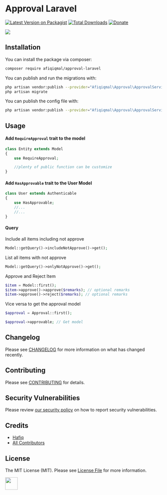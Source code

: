 # Approval Laravel

[![Latest Version on Packagist](https://img.shields.io/packagist/v/afiqiqmal/approval-laravel.svg?style=flat-square)](https://packagist.org/packages/afiqiqmal/approval-laravel)
[![Total Downloads](https://img.shields.io/packagist/dt/afiqiqmal/approval-laravel.svg?style=flat-square)](https://packagist.org/packages/afiqiqmal/approval-laravel)
[![Donate](https://img.shields.io/badge/Donate-PayPal-green.svg)](https://www.paypal.com/paypalme/mhi9388?locale.x=en_US)

![](https://banners.beyondco.de/Approval.png?theme=dark&packageManager=composer+require&packageName=afiqiqmal%2Fapproval-laravel&pattern=dominos&style=style_1&description=&md=1&showWatermark=0&fontSize=100px&images=https%3A%2F%2Flaravel.com%2Fimg%2Flogomark.min.svg)

## Installation

You can install the package via composer:

```bash
composer require afiqiqmal/approval-laravel
```

You can publish and run the migrations with:

```bash
php artisan vendor:publish --provider="Afiqiqmal\Approval\ApprovalServiceProvider" --tag="migrations"
php artisan migrate
```

You can publish the config file with:
```bash
php artisan vendor:publish --provider="Afiqiqmal\Approval\ApprovalServiceProvider" --tag="config"
```

## Usage

#### Add `RequireApproval` trait to the model

```php
class Entity extends Model
{
    use RequireApproval;

    //plenty of public function can be customize
}
```

#### Add `HasApprovable` trait to the User Model
```php
class User extends Authenticable
{
    use HasApprovable;
    //...
    //...
}
```

#### Query

Include all items including not approve

```php
Model::getQuery()->includeNotApprove()->get(); 
```

List all items with not approve

```php
Model::getQuery()->onlyNotApprove()->get(); 
```

Approve and Reject Item
```php
$item = Model::first();
$item->approve()->approve($remarks); // optional remarks
$item->approve()->reject($remarks); // optional remarks
```

Vice versa to get the approval model
```php
$approval = Approval::first();

$approval->approvable; // Get model

```


## Changelog

Please see [CHANGELOG](CHANGELOG.md) for more information on what has changed recently.

## Contributing

Please see [CONTRIBUTING](.github/CONTRIBUTING.md) for details.

## Security Vulnerabilities

Please review [our security policy](../../security/policy) on how to report security vulnerabilities.

## Credits

- [Hafiq](https://github.com/afiqiqmal)
- [All Contributors](../../contributors)

## License

The MIT License (MIT). Please see [License File](LICENSE.md) for more information.

<a href="https://www.paypal.com/paypalme/mhi9388?locale.x=en_US"><img src="https://i.imgur.com/Y2gqr2j.png" height="40"></a>  
